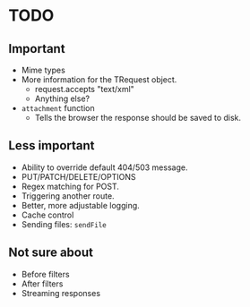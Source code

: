 # TODO

## Important

* Mime types
* More information for the TRequest object.
  * request.accepts "text/xml"
  * Anything else?
* ``attachment`` function
  * Tells the browser the response should be saved to disk.

## Less important

* Ability to override default 404/503 message.
* PUT/PATCH/DELETE/OPTIONS
* Regex matching for POST.
* Triggering another route.
* Better, more adjustable logging.
* Cache control
* Sending files: ``sendFile``

## Not sure about

* Before filters
* After filters
* Streaming responses

